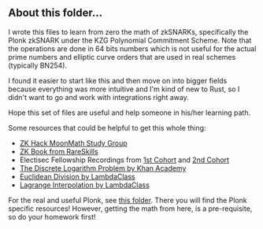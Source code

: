 ## About this folder...

I wrote this files to learn from zero the math of zkSNARKs, specifically the Plonk zkSNARK under the KZG Polynomial Commitment Scheme. Note that the operations are done in 64 bits numbers which is not useful for the actual prime numbers and elliptic curve orders that are used in real schemes (typically BN254).

I found it easier to start like this and then move on into bigger fields because everything was more intuitive and I'm kind of new to Rust, so I didn't want to go and work with integrations right away.

Hope this set of files are useful and help someone in his/her learning path.

Some resources that could be helpful to get this whole thing:

- [ZK Hack MoonMath Study Group](https://zkhack.dev/zk-study-group-moonmath-manual/)
- [ZK Book from RareSkills](https://www.rareskills.io/zk-book)
- Electisec Fellowship Recordings from [1st Cohort](https://www.youtube.com/playlist?list=PLeUIc0UZxuuF8_ueHNt1TuEyNhcsmzu_g) and [2nd Cohort](https://www.youtube.com/playlist?list=PLeUIc0UZxuuEfY9GbIrYaa9tKXT75d-MB)
- [The Discrete Logarithm Problem by Khan Academy](https://youtu.be/SL7J8hPKEWY?si=01cU525dzrjXvU9r)
- [Euclidean Division by LambdaClass](https://www.youtube.com/watch?v=5W4ghK7dWuI&t=1s)
- [Lagrange Interpolation by LambdaClass](https://www.youtube.com/watch?v=REnFOKo9gXs)

For the real and useful Plonk, see [this folder](../math_with_ark/). There you will find the Plonk specific resources! However, getting the math from here, is a pre-requisite, so do your homework first!